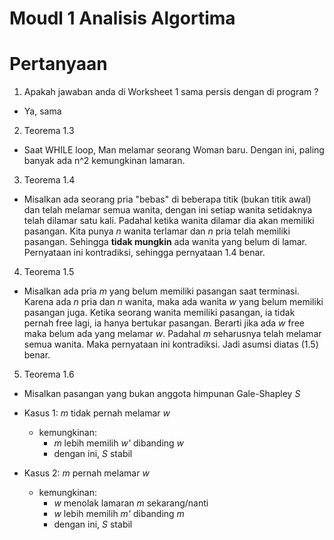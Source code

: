 # Moudl 1 Analisis Algortima
# Pertanyaan
1. Apakah jawaban anda di Worksheet 1 sama persis dengan di program ?
  - Ya, sama

2. Teorema 1.3 
  - Saat WHILE loop, Man melamar seorang Woman baru. Dengan ini, paling banyak ada n^2 kemungkinan lamaran.

3. Teorema 1.4
  - Misalkan ada seorang pria "bebas" di beberapa titik (bukan titik awal) dan telah melamar semua wanita, dengan ini setiap wanita setidaknya telah dilamar satu kali. Padahal ketika wanita dilamar dia akan memiliki pasangan. Kita punya _n_ wanita terlamar dan _n_ pria telah memiliki pasangan. Sehingga __tidak mungkin__ ada wanita yang belum di lamar. Pernyataan ini kontradiksi, sehingga pernyataan 1.4 benar.

4. Teorema 1.5 
- Misalkan ada pria _m_ yang belum memiliki pasangan saat terminasi. Karena ada _n_ pria dan _n_ wanita, maka ada wanita _w_ yang belum memiliki pasangan juga. Ketika seorang wanita memiliki pasangan, ia tidak pernah free lagi, ia hanya bertukar pasangan. Berarti jika ada _w_ free maka belum ada yang melamar _w_. Padahal _m_ seharusnya telah melamar semua wanita. Maka pernyataan ini kontradiksi. Jadi asumsi diatas (1.5) benar.

5. Teorema 1.6 
  - Misalkan pasangan yang bukan anggota himpunan Gale-Shapley _S_ 
  - Kasus 1: _m_ tidak pernah melamar _w_
    - kemungkinan:
      - _m_ lebih memilih _w'_ dibanding _w_
      - dengan ini, _S_ stabil

  - Kasus 2: _m_ pernah melamar _w_
    - kemungkinan:
      - _w_ menolak lamaran _m_ sekarang/nanti
      - _w_ lebih memilih _m'_ dibanding _m_
      - dengan ini, _S_ stabil
